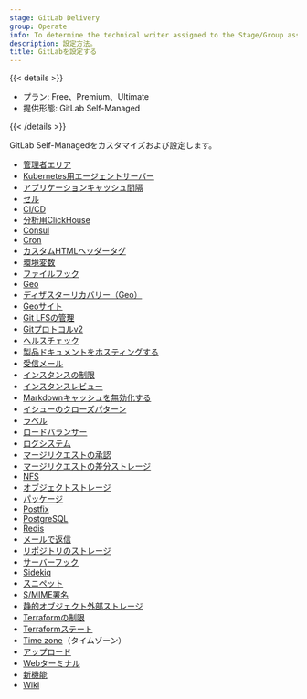 ```yaml
---
stage: GitLab Delivery
group: Operate
info: To determine the technical writer assigned to the Stage/Group associated with this page, see https://handbook.gitlab.com/handbook/product/ux/technical-writing/#assignments
description: 設定方法。
title: GitLabを設定する
---
```


{{< details >}}

- プラン: Free、Premium、Ultimate
- 提供形態: GitLab Self-Managed

{{< /details >}}

GitLab Self-Managedをカスタマイズおよび設定します。

- [管理者エリア](admin_area.md)
- [Kubernetes用エージェントサーバー](clusters/kas.md)
- [アプリケーションキャッシュ間隔](application_settings_cache.md)
- [セル](cells.md)
- [CI/CD](cicd/_index.md)
- [分析用ClickHouse](analytics.md)
- [Consul](consul.md)
- [Cron](../topics/cron/_index.md)
- [カスタムHTMLヘッダータグ](custom_html_header_tags.md)
- [環境変数](environment_variables.md)
- [ファイルフック](file_hooks.md)
- [Geo](geo/_index.md)
- [ディザスターリカバリー（Geo）](geo/disaster_recovery/_index.md)
- [Geoサイト](geo_sites.md)
- [Git LFSの管理](lfs/_index.md)
- [Gitプロトコルv2](git_protocol.md)
- [ヘルスチェック](monitoring/health_check.md)
- [製品ドキュメントをホスティングする](docs_self_host.md)
- [受信メール](incoming_email.md)
- [インスタンスの制限](instance_limits.md)
- [インスタンスレビュー](instance_review.md)
- [Markdownキャッシュを無効化する](invalidate_markdown_cache.md)
- [イシューのクローズパターン](issue_closing_pattern.md)
- [ラベル](labels.md)
- [ロードバランサー](load_balancer.md)
- [ログシステム](logs/_index.md)
- [マージリクエストの承認](merge_requests_approvals.md)
- [マージリクエストの差分ストレージ](merge_request_diffs.md)
- [NFS](nfs.md)
- [オブジェクトストレージ](object_storage.md)
- [パッケージ](packages/_index.md)
- [Postfix](reply_by_email_postfix_setup.md)
- [PostgreSQL](postgresql/_index.md)
- [Redis](redis/_index.md)
- [メールで返信](reply_by_email.md)
- [リポジトリのストレージ](repository_storage_paths.md)
- [サーバーフック](server_hooks.md)
- [Sidekiq](sidekiq/_index.md)
- [スニペット](snippets/_index.md)
- [S/MIME署名](smime_signing_email.md)
- [静的オブジェクト外部ストレージ](static_objects_external_storage.md)
- [Terraformの制限](settings/terraform_limits.md)
- [Terraformステート](terraform_state.md)
- [Time zone](timezone.md)（タイムゾーン）
- [アップロード](uploads.md)
- [Webターミナル](integration/terminal.md)
- [新機能](whats-new.md)
- [Wiki](wikis/_index.md)
